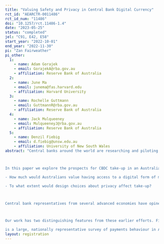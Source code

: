 ```yaml
---
title: "Valuing Safety and Privacy in Central Bank Digital Currency"
rct_id: "AEARCTR-0011486"
rct_id_num: "11486"
doi: "10.1257/rct.11486-1.4"
date: "2023-05-25"
status: "completed"
jel: "C91, E42, E58"
start_year: "2022-10-01"
end_year: "2022-11-30"
pi: "Zan Fairweather"
pi_other:
  1:
    - name: Adam Gorajek
    - email: GorajekA@rba.gov.au
    - affiliation: Reserve Bank of Australia
  2:
    - name: June Ma
    - email: junema@fas.harvard.edu
    - affiliation: Harvard University
  3:
    - name: Rochelle Guttmann
    - email: GuttmannR@rba.gov.au
    - affiliation: Reserve Bank of Australia
  4:
    - name: Jack Mulqueeney
    - email: MulqueeneyJ@rba.gov.au
    - affiliation: Reserve Bank of Australia
  5:
    - name: Denzil Fiebig
    - email: d.fiebig@unsw.edu.au
    - affiliation: University of New South Wales
abstract: "Central banks around the world are researching and piloting retail Central Bank digital Currency (CBDC), which is akin to a digital version of physical currency that is universally accessible to the public. To understand the merits of issuing retail CBDC, central banks need to understand the prospects for take-up by the public. With very high take-up, a CBDC risks impairing the local banking sector and the provision of credit. With very low take-up, a CBDC risks wasting the public resources used to create and manage the platform infrastructure.

In this paper we explore the prospects for CBDC take-up in an Australian setting, investigating two determinants:
- How much would Australians value having access to a digital form of money that represents a claim on the RBA, rather than a commercial bank?
- To what extent would design choices about privacy affect take-up?

Central bank representatives from several advanced economies have opined that most people in their jurisdictions do not appreciate the differences in safety between a claim on a central bank and a commercial one (Balz 2022, Brainard 2022). These views are consistent with the results of ECB focus group consultations (Kantar Public 2022) and surveys conducted in Austria (Abramova et al 2022). Central banks have also investigated privacy preferences, albeit with more mixed results. For example, people responding to CBDC consultation papers have generally expressed strong preferences for privacy (Bank of England 2021, European Central Bank 2021, RBNZ 2022). ECB focus group consultations, which use representative samples, reveal much weaker preferences (Kantar Public 2022). These investigations all use stated preference data because no advanced economy central banks have issued retail CBDCs from which to learn.

Our work has two distinguishing features from these earlier efforts. First, we focus on Australia, because findings from overseas do not necessarily apply here. For example, earlier work has shown that privacy preferences can differ markedly even across neighbouring countries (European Central Bank 2021). Second, we use the “discrete choice experiment” survey technique. This technique has been designed explicitly for the purpose of assessing public valuations of goods or services that do not have markets, and doing so in such a way that addresses common concerns with stated preferences analysis. We run our experiment in the 2022 Consumer Payments Survey, which
is a large, nationally representative survey of payments behaviour in Australia. As far as we are aware, we produce the first estimates of willingness to pay for CBDC attributes in the literature."
layout: registration
---
```


